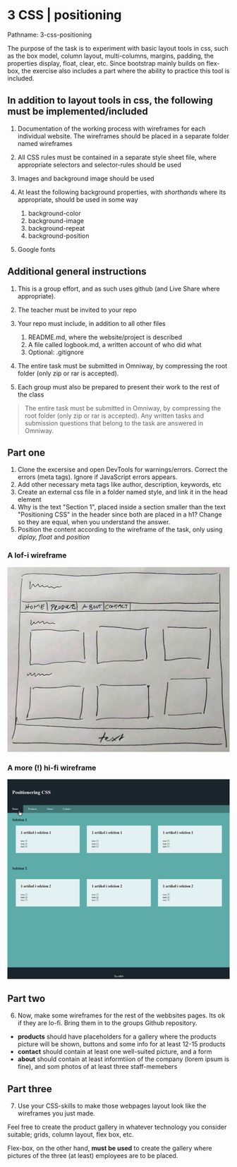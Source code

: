 # 3 CSS | positioning

Pathname: 3-css-positioning

The purpose of the task is to experiment with basic layout tools in css, such as the box model, column layout, multi-columns, margins, padding, the properties display, float, clear, etc. Since bootstrap mainly builds on flex-box, the exercise also includes a part where the ability to practice this tool is included.

## In addition to layout tools in css, the following must be implemented/included

1. Documentation of the working process with wireframes for each individual website. The wireframes should be placed in a separate folder named wireframes

2. All CSS rules must be contained in a separate style sheet file, where appropriate selectors and selector-rules should be used

3. Images and background image should be used

4. At least the following background properties, with *shorthands* where its appropriate, should be used in some way
    1. background-color
    2. background-image
    3. background-repeat
    4. background-position

5. Google fonts

## Additional general instructions

1. This is a group effort, and as such uses github (and Live Share where appropriate).

2. The teacher must be invited to your repo

3. Your repo must include, in addition to all other files
    1. README.md, where the website/project is described 
    2. A file called logbook.md, a written account of who did what
    3. Optional: .gitignore

4. The entire task must be submitted in Omniway, by compressing the root folder (only zip or rar is accepted).

5. Each group must also be prepared to present their work to the rest of the class

> The entire task must be submitted in Omniway, by compressing the root folder (only zip or rar is accepted). Any written tasks and submission questions that belong to the task are answered in Omniway.

## Part one

1. Clone the excersise and open DevTools for warnings/errors. Correct the errors (meta tags). Ignore if JavaScript errors appears.
2. Add other necessary meta tags like author, description, keywords, etc
3. Create an external css file in a folder named style, and link it in the head element
4. Why is the text "Section 1", placed inside a section smaller than the text "Positioning CSS" in the header since both are placed in a h1? Change so they are equal, when you understand the answer.
5. Position the content according to the wireframe of the task, only using *diplay, float* and *position*

### A lof-i wireframe

![A wireframe for the task](lofi-wireframe.jpg)

### A more (!) hi-fi wireframe

![Another wireframe for the task](hifi-wireframe.jpg)

## Part two

6. Now, make some wireframes for the rest of the webbsites pages. Its ok if they are lo-fi. Bring them in to the groups Github repository.

- **products** should have placeholders for a gallery where the products picture will be shown, buttons and some info for at least 12-15 products
- **contact** should contain at least one well-suited picture, and a form
- **about** should contain at least informtiion of the company (lorem ipsum is fine), and som photos of at least three staff-memebers

## Part three

7. Use your CSS-skills to make those webpages layout look like the wireframes you just made.

Feel free to create the product gallery in whatever technology you consider suitable; grids, column layout, flex box, etc.

Flex-box, on the other hand, **must be used** to create the gallery where pictures of the three (at least) employees are to be placed.

